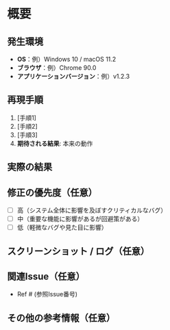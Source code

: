 # 概要
<!-- 発生している問題やバグの概要を記述 -->

## 発生環境

- **OS**：例）Windows 10 / macOS 11.2
- **ブラウザ**：例）Chrome 90.0
- **アプリケーションバージョン**：例）v1.2.3

## 再現手順
<!-- バグが再現する手順を記載。具体的な手順が分かるようにステップごとに書きます -->
1. [手順1]
2. [手順2]
3. [手順3]
4. **期待される結果**: 本来の動作

## 実際の結果
<!-- バグ発生時の実際の動作や表示されるエラーメッセージについて記載 -->

## 修正の優先度（任意）

- [ ] 高（システム全体に影響を及ぼすクリティカルなバグ）
- [ ] 中（重要な機能に影響があるが回避策がある）
- [ ] 低（軽微なバグや見た目に影響）

## スクリーンショット / ログ（任意）
<!-- バグが発生した際のスクリーンショットやエラーログがあれば添付 -->

## 関連Issue（任意）
<!-- 関連するIssueやプルリクエストがあれば、リンクを記載 -->
- Ref # (参照Issue番号)

## その他の参考情報（任意）
<!-- 参考になりそうな資料や関連リンクなどがあれば記載 -->
